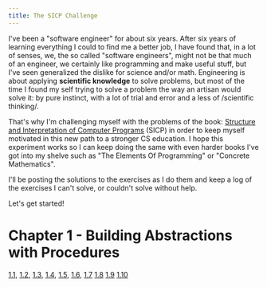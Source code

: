 ```yaml
---
title: The SICP Challenge
---
```


I've been a "software engineer" for about six years. After six years of learning everything I could to find me a better job, I have found that, in a lot of senses, we, the so called "software engineers", might not be that much of an engineer, we certainly like programming and make useful stuff, but I've seen generalized the dislike for science and/or math. Engineering is about applying **scientific knowledge** to solve problems, but most of the time I found my self trying to solve a problem the way an artisan would solve it: by pure instinct, with a lot of trial and error and a less of /scientific thinking/.

That's why I'm challenging myself with the problems of the book: [Structure and Interpretation of Computer Programs](https://mitpress.mit.edu/sicp/full-text/book/book.html) (SICP) in order to keep myself motivated in this new path to a stronger CS education. I hope this experiment works so I can keep doing the same with even harder books I've got into my shelve such as "The Elements Of Programming" or "Concrete Mathematics".

I'll be posting the solutions to the exercises as I do them and keep a log of the exercises I can't solve, or couldn't solve without help.

Let's get started!

# Chapter 1 - Building Abstractions with Procedures

[1.1](/sicp/1.1.html), [1.2](/sicp/1.2.html), [1.3](/sicp/1.3.html), [1.4](/sicp/1.4.html), [1.5](/sicp/1.5.html), [1.6](/sicp/1.6.html), [1.7](/sicp/1.7.html) [1.8](/sicp/1.8.html) [1.9](/sicp/1.9.html) [1.10](/sicp/1.10.html)
